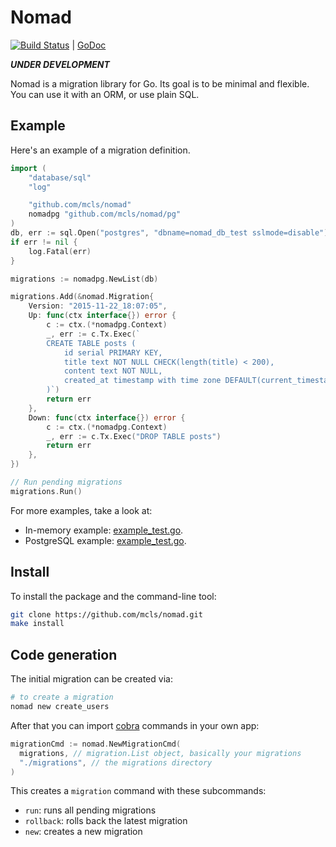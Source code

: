 # Nomad

[![Build
Status](https://travis-ci.org/mcls/nomad.svg)](https://travis-ci.org/mcls/nomad)
| [GoDoc](https://godoc.org/github.com/mcls/nomad)

***UNDER DEVELOPMENT***

Nomad is a migration library for Go. Its goal is to be minimal and flexible.  
You can use it with an ORM, or use plain SQL.

## Example

Here's an example of a migration definition.

```go
import (
    "database/sql"
    "log"

    "github.com/mcls/nomad"
    nomadpg "github.com/mcls/nomad/pg"
)
db, err := sql.Open("postgres", "dbname=nomad_db_test sslmode=disable")
if err != nil {
    log.Fatal(err)
}

migrations := nomadpg.NewList(db)

migrations.Add(&nomad.Migration{
    Version: "2015-11-22_18:07:05",
    Up: func(ctx interface{}) error {
        c := ctx.(*nomadpg.Context)
        _, err := c.Tx.Exec(`
        CREATE TABLE posts (
            id serial PRIMARY KEY,
            title text NOT NULL CHECK(length(title) < 200),
            content text NOT NULL,
            created_at timestamp with time zone DEFAULT(current_timestamp)
        )`)
        return err
    },
    Down: func(ctx interface{}) error {
        c := ctx.(*nomadpg.Context)
        _, err := c.Tx.Exec("DROP TABLE posts")
        return err
    },
})

// Run pending migrations
migrations.Run()
```

For more examples, take a look at:

* In-memory example: [example_test.go](https://github.com/mcls/nomad/blob/master/example_test.go).
* PostgreSQL example: [example_test.go](https://github.com/mcls/nomad/blob/master/pg/example_test.go).

## Install

To install the package and the command-line tool:

```bash
git clone https://github.com/mcls/nomad.git
make install
```

## Code generation

The initial migration can be created via:

```bash
# to create a migration
nomad new create_users
```

After that you can import [cobra](https://github.com/spf13/cobra) commands in
your own app:

```go
migrationCmd := nomad.NewMigrationCmd(
  migrations, // migration.List object, basically your migrations
  "./migrations", // the migrations directory
)
```

This creates a `migration` command with these subcommands:

* `run`: runs all pending migrations
* `rollback`: rolls back the latest migration
* `new`: creates a new migration

